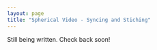 ```yaml
---
layout: page
title: "Spherical Video - Syncing and Stiching"
---
```


Still being written. Check back soon!